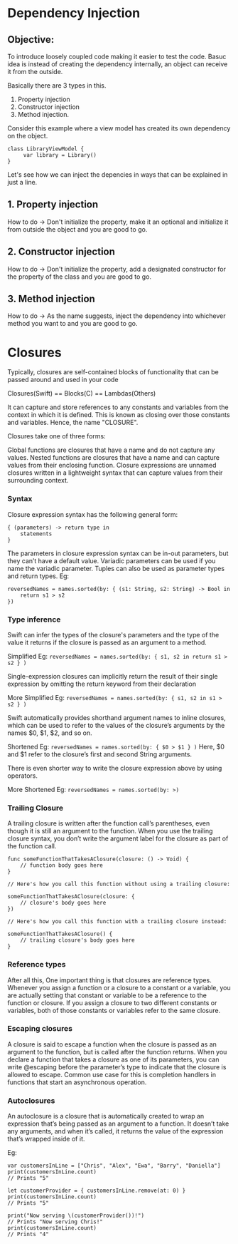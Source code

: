 # Dependency Injection

## Objective:

To introduce loosely coupled code making it easier to test the code. Basuc idea is instead of creating the dependency internally, an object can receive it from the outside.

Basically there are 3 types in this.
1. Property injection
2. Constructor injection
3. Method injection.

Consider this example where a view model has created its own dependency on the object.

```
class LibraryViewModel {
     var library = Library()
}
```

Let's see how we can inject the depencies in ways that can be explained in just a line.

## 1. Property injection

How to do -> Don't initialize the property, make it an optional and initialize it from outside the object and you are good to go.

## 2. Constructor injection

How to do -> Don't initialize the property, add a designated constructor for the property of the class and you are good to go.

## 3. Method injection

How to do -> As the name suggests, inject the dependency into whichever method you want to and you are good to go.


# Closures

Typically, closures are self-contained blocks of functionality that can be passed around and used in your code

Closures(Swift) == Blocks(C) == Lambdas(Others)

It can capture and store references to any constants and variables from the context in which it is defined. This is known as closing over those constants and variables. Hence, the name "CLOSURE".

Closures take one of three forms:

Global functions are closures that have a name and do not capture any values.
Nested functions are closures that have a name and can capture values from their enclosing function.
Closure expressions are unnamed closures written in a lightweight syntax that can capture values from their surrounding context.

### Syntax 

Closure expression syntax has the following general form:

```
{ (parameters) -> return type in
    statements
}
```

The parameters in closure expression syntax can be in-out parameters, but they can’t have a default value. Variadic parameters can be used if you name the variadic parameter. Tuples can also be used as parameter types and return types.
Eg:
```
reversedNames = names.sorted(by: { (s1: String, s2: String) -> Bool in
    return s1 > s2
})
```

### Type inference

Swift can infer the types of the closure's parameters and the type of the value it returns if the closure is passed as an argument to a method.

Simplified Eg:
`reversedNames = names.sorted(by: { s1, s2 in return s1 > s2 } )`

Single-expression closures can implicitly return the result of their single expression by omitting the return keyword from their declaration

More Simplified Eg:
`reversedNames = names.sorted(by: { s1, s2 in s1 > s2 } )`

Swift automatically provides shorthand argument names to inline closures, which can be used to refer to the values of the closure’s arguments by the names $0, $1, $2, and so on.

Shortened Eg:
```reversedNames = names.sorted(by: { $0 > $1 } )```
Here, $0 and $1 refer to the closure’s first and second String arguments.

There is even shorter way to write the closure expression above by using operators.

More Shortened Eg:
```reversedNames = names.sorted(by: >)```

### Trailing Closure

A trailing closure is written after the function call’s parentheses, even though it is still an argument to the function. When you use the trailing closure syntax, you don’t write the argument label for the closure as part of the function call.

```
func someFunctionThatTakesAClosure(closure: () -> Void) {
    // function body goes here
}

// Here's how you call this function without using a trailing closure:

someFunctionThatTakesAClosure(closure: {
    // closure's body goes here
})

// Here's how you call this function with a trailing closure instead:

someFunctionThatTakesAClosure() {
    // trailing closure's body goes here
}
```
### Reference types

After all this, One important thing is that closures are reference types.
Whenever you assign a function or a closure to a constant or a variable, you are actually setting that constant or variable to be a reference to the function or closure. If you assign a closure to two different constants or variables, both of those constants or variables refer to the same closure.

### Escaping closures

A closure is said to escape a function when the closure is passed as an argument to the function, but is called after the function returns. When you declare a function that takes a closure as one of its parameters, you can write @escaping before the parameter’s type to indicate that the closure is allowed to escape.
Common use case for this is completion handlers in functions that start an asynchronous operation.

### Autoclosures

An autoclosure is a closure that is automatically created to wrap an expression that’s being passed as an argument to a function. It doesn’t take any arguments, and when it’s called, it returns the value of the expression that’s wrapped inside of it.

Eg:
```
var customersInLine = ["Chris", "Alex", "Ewa", "Barry", "Daniella"]
print(customersInLine.count)
// Prints "5"

let customerProvider = { customersInLine.remove(at: 0) }
print(customersInLine.count)
// Prints "5"

print("Now serving \(customerProvider())!")
// Prints "Now serving Chris!"
print(customersInLine.count)
// Prints "4"
```

